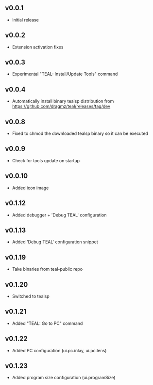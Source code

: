 ## v0.0.1
- Initial release

## v0.0.2
- Extension activation fixes

## v0.0.3
- Experimental "TEAL: Install/Update Tools" command

## v0.0.4
- Automatically install binary tealsp distribution from https://github.com/dragmz/teal/releases/tag/dev

## v0.0.8
- Fixed to chmod the downloaded tealsp binary so it can be executed

## v0.0.9
- Check for tools update on startup

## v0.0.10
- Added icon image

## v0.1.12
- Added debugger + 'Debug TEAL' configuration

## v0.1.13
- Added 'Debug TEAL' configuration snippet

## v0.1.19
- Take binaries from teal-public repo

## v0.1.20
- Switched to tealsp

## v0.1.21
- Added "TEAL: Go to PC" command

## v0.1.22
- Added PC configuration (ui.pc.inlay, ui.pc.lens)

## v0.1.23
- Added program size configuration (ui.programSize)